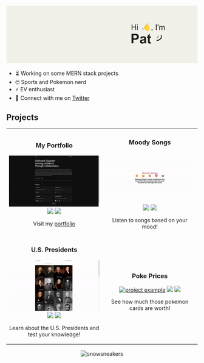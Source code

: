 <img src="https://github.com/snowsneakers/read-me-assets/blob/main/banner-right.png?raw=true" alt="banner"/>



- ⏳ Working on some MERN stack projects
- 🤓 Sports and Pokemon nerd
- ⚡ EV enthusiast
- 🐓 Connect with me on <a href="https://twitter.com/snowsneakers_" target="_blank">Twitter</a>


<h2 align="left" color="white">Projects</h2>

<div align="center">
<table>
      <tr>
        <td width="50%">
          <h3 align="center">My Portfolio</h3>
          <p align="center">
             <a href="https://www.patricksnowden.com/" target="_blank" ref="noreferrer"> <img src="https://github.com/snowsneakers/read-me-assets/blob/main/portfolio-gif.gif?raw=true" alt="project example"/> </a>
		<a href="https://github.com/snowsneakers/another-portfolio" target="_blank ref="noreferrer"><img src="https://img.shields.io/badge/Code-lightgrey?style=for-the-badge&logo=github"></a>
		<a href="https://www.patricksnowden.com/" target="_blank" ref="noreferrer"><img src="https://img.shields.io/badge/Live-grey?style=for-the-badge"></a>
            <p align="center">
		Visit my <a href="https://www.patricksnowden.com" target="_blank" ref="noreferrer">portfolio</a>
            </p>
          </p>
        </td>
	<td width="50%">
          <h3 align="center">Moody Songs</h3>
          <p align="center">
            <a href="https://moody-songs.netlify.app/" target="_blank" ref="noreferrer"> <img src="https://github.com/snowsneakers/read-me-assets/blob/main/moody-songs-gif.gif?raw=true" alt="project example"/> </a>
		<a href="https://github.com/snowsneakers/moody-songs-react" target="_blank" ref="noreferrer"><img src="https://img.shields.io/badge/Code-lightgrey?style=for-the-badge&logo=github"></a>
		<a href="https://moody-songs.netlify.app/" target="_blank" ref="noreferrer"><img src="https://img.shields.io/badge/Live-grey?style=for-the-badge"></a>
            <p align="center">
             Listen to songs based on your mood!
            </p>
          </p>
        </td>
    </tr>
    <tr>
	<td width="50%">
          <h3 align="center">U.S. Presidents</h3>
          <p align="center">
           <a href="https://next-presidents.vercel.app/" target="_blank" ref="noreferrer"> <img src="https://github.com/snowsneakers/read-me-assets/blob/main/president-gif.gif?raw=true" alt="project example"/> </a>
		  <a href="https://github.com/snowsneakers/next-presidents" target="_blank"><img src="https://img.shields.io/badge/Code-lightgrey?style=for-the-badge&logo=github"></a>
		<a href="https://next-presidents.vercel.app/" target="_blank"><img src="https://img.shields.io/badge/Live-grey?style=for-the-badge"></a>
            <p align="center">
             Learn about the U.S. Presidents and test your knowledge!
            </p>
          </p>
        </td>
	<td width="50%">
          <h3 align="center">Poke Prices</h3>
          <p align="center">
           <a href="https://pokemonprices.netlify.app/" target="_blank" ref="noreferrer"><img src="https://github.com/snowsneakers/pokemon-prices/blob/main/assets/pokeprices.gif?raw=true" alt="project example"/></a>
		   <a href="https://github.com/snowsneakers/pokemon-prices" target="_blank"><img src="https://img.shields.io/badge/Code-lightgrey?style=for-the-badge&logo=github"></a>
		<a href="https://pokemonprices.netlify.app/" target="_blank"><img src="https://img.shields.io/badge/Live-grey?style=for-the-badge"></a>
            <p align="center">
             See how much those pokemon cards are worth!
            </p>
          </p>
        </td>
        </tr>
</table>
</div>
<div align="center">
	<p><img align="center" src="https://github-readme-streak-stats.herokuapp.com/?user=snowsneakers&theme=dark" alt="snowsneakers" /></p>
</div>
